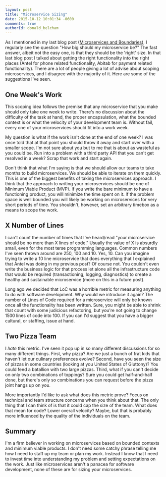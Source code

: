 ```yaml
---
layout: post
title: "Microservice Sizing"
date: 2015-10-12 10:01:34 -0600
comments: true
authorId: donald_belcham
---
```


As I mentioned in my last blog post ([Microservices and Boundaries](http://www.westerndevs.com/microservices-and-boundaries/)), I regularly see the question "How big should my microservice be?" The fast answer, albeit not the easy one, is that they should be the 'right' size. In that last blog post I talked about getting the right functionality into the right places (Antel for phone related functionality, Abitab for payment related functionality). There are a lot of people giving a lot of advise about scoping microservices, and I disagree with the majority of it. Here are some of the suggestions I've seen.

<!--more-->
  
## One Week's Work
This scoping idea follows the premise that any microservice that you make should only take one week to write. There's no discussion about the difficulty of the task at hand, the proper encapsulation, what the bounded context is or what the velocity of your development team is. Without fail, every one of your microservices should fit into a work week.

My question is what if the work isn't done at the end of one week? I was once told that at that point you should throw it away and start over with a smaller scope. I'm not sure about you but to me that is about as wasteful as you could be. Run into a problem with a third party API that you can't get resolved in a week? Scrap that work and start again.

Don't think that what I'm saying is that we should allow our teams to take months to build microservices. We should be able to iterate on them quickly. This is one of the biggest benefits of taking the microservices approach. I think that the approach to writing your microservices should be one of Minimum Viable Product (MVP). If you write the bare minimum to have a functioning product, you will minimize the time spent on it. If the problem space is well bounded you will likely be working on microservices for very short periods of time. You shouldn't, however, set an arbitrary timebox as a means to scope the work.

## X Number of Lines
I can't count the number of times that I've heard/read "your microservice should be no more than X lines of code." Usually the value of X is absurdly small, even for the most terse programming languages. Common numbers I've seen thrown around are 250, 100 and 10. Yes, 10. Can you imagine trying to write a 10 line microservice that does everything that I explained that Antel was doing in my previous post? Of course not. You couldn't even write the business logic for that process let alone all the infrastructure code that would be required (transactioning, logging, diagnostics) to create a healthy and sustainable microservice (more on this in a future post).

Long ago we decided that LoC was a horrible metric for measuring anything to do with software development. Why would we introduce it again? The number of Lines of Code required for a microservice will only be known once all the functionality has been written. Sure, you might be able to shrink that count with some judicious refactoring, but you're not going to change 1500 lines of code into 100. If you can I'd suggest that you have a bigger cultural, or staffing, issue at hand.

## Two Pizza Team
I _hate_ this metric. I've seen it pop up in so many different discussions for so many different things. First, why pizza? Are we just a bunch of frat kids that haven't let our culinary preferences evolve? Second, have you seen the size of pizzas in some countries (looking at you United States of Gluttony)? You could feed a batallion with two large pizzas. Third, what if you can't decide on only two combinations of toppings? Sure you could get half-and-half done, but there's only so combinations you can request before the pizza joint hangs up on you.

More importantly I'd like to ask what does this metric prove? Focus on technical and team structure concerns when you think about that. The only thing that I can think of is that it could cap the size of the team. What does that mean for code? Lower overall velocity? Maybe, but that is probably more influenced by the quality of the individuals on the team.

## Summary
I'm a firm believer in working on microservices based on bounded contexts and minimum viable products. I don't need some catchy phrase telling me how I need to staff up my team or plan my work. Instead I know that I need to invest time into understanding my problem and setting expectations on the work.
Just like microservices aren't a panacea for software development, none of these are for sizing your microservices.